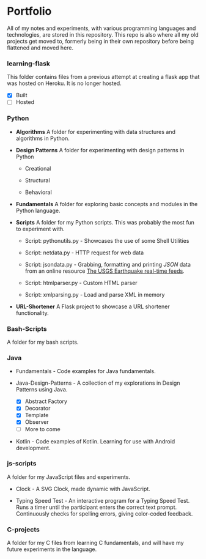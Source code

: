# Portfolio
All of my notes and experiments, with various programming languages and technologies, are stored in this repository. This repo is also where all my old projects get moved to, formerly being in their own repository before being flattened and moved here.

### learning-flask
This folder contains files from a previous attempt at creating a flask app that was hosted on Heroku. It is no longer hosted.

- [X] Built
- [ ] Hosted

### Python

* __Algorithms__
A folder for experimenting with data structures and algorithms in Python.

* __Design Patterns__
A folder for experimenting with design patterns in Python
  * Creational

  * Structural

  * Behavioral

* __Fundamentals__
A folder for exploring basic concepts and modules in the Python language. 

* __Scripts__
A folder for my Python scripts. This was probably the most fun to experiment with.
  * Script: pythonutils.py - Showcases the use of some Shell Utilities

  * Script: netdata.py - HTTP request for web data

  * Script: jsondata.py - Grabbing, formatting and printing *JSON* data from an online resource [The USGS Earthquake real-time feeds](https://earthquake.usgs.gov/earthquakes/feed/v1.0/geojson.php).

  * Script: htmlparser.py - Custom HTML parser

  * Script: xmlparsing.py - Load and parse XML in memory

* __URL-Shortener__
A Flask project to showcase a URL shortener functionality.

### Bash-Scripts
A folder for my bash scripts.

### Java

* Fundamentals - Code examples for Java fundamentals.

* Java-Design-Patterns - A collection of my explorations in Design Patterns using Java.

	- [X] Abstract Factory
	- [X] Decorator
	- [X] Template
	- [X] Observer
	- [ ] More to come

* Kotlin - Code examples of Kotlin. Learning for use with Android development.

### js-scripts
A folder for my JavaScript files and experiments.

* Clock - A SVG Clock, made dynamic with JavaScript.

* Typing Speed Test - An interactive program for a Typing Speed Test. Runs a timer until the participant enters the correct text prompt. Continuously checks for spelling errors, giving color-coded feedback.

### C-projects 
A folder for my C files from learning C fundamentals, and will have my future experiments in the language.
